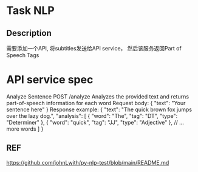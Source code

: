# Task NLP

## Description
需要添加一个API, 将subtitles发送给API service， 然后该服务返回Part of Speech Tags

# API service spec
Analyze Sentence
POST /analyze
Analyzes the provided text and returns part-of-speech information for each word
Request body:
{
    "text": "Your sentence here"
}
Response example:
{
    "text": "The quick brown fox jumps over the lazy dog.",
    "analysis": [
        {
            "word": "The",
            "tag": "DT",
            "type": "Determiner"
        },
        {
            "word": "quick",
            "tag": "JJ",
            "type": "Adjective"
        },
        // ... more words
    ]
}

## REF
https://github.com/johnLwith/py-nlp-test/blob/main/README.md